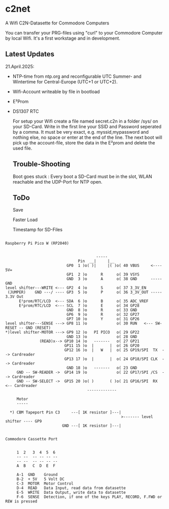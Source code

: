 # c2net
A Wifi C2N-Datasette for Commodore Computers

You can transfer your PRG-files using "curl" to your Commodore Computer by local Wifi. It's a first workstage and in development.  

## Latest Updates

21.April.2025: 

+ NTP-time from ntp.org and reconfigurable UTC Summer- and Wintertime for Central-Europe (UTC+1 or UTC+2).
+ Wifi-Account writeable by file in bootload
+ E²Prom
+ DS1307 RTC

  For setup your Wifi create a file named secret.c2n in a folder /sys/ on your SD-Card. Write in the first line your SSID and Password seperated by a comma.
  It must be very exact, e.g. myssid,mypassword and nothing else, no space or enter at the end of the line. 
  The next boot will pick up the account-file, store the data in the E²prom and delete the used file.


  ## Trouble-Shooting

  Boot goes stuck : Every boot a SD-Card must be in the slot, WLAN reachable and the UDP-Port for NTP open.

  ## ToDo

  Save
  
  Faster Load

  Timestamp for SD-Files


```

Raspberry Pi Pico W (RP2040)


                                        -----
                                Pin  __|     |__
                           GP0  1 )o( )|     |( )o( 40 VBUS     <---- 5V=
                           GP1  2 )o      R      o( 39 VSYS
                           GND  3 )o      A      o( 38 GND      ----- GND
level shifter---WRITE <--- GP2  4 )o      S      o( 37 3_3V_EN          
 (JUMPER)    GND ---/ ---- GP3  5 )o      P      o( 36 3_3V_OUT ----- 3.3V Out
      E²prom/RTC/LCD  <--- SDA  6 )o      B      o( 35 ADC_VREF
      E²prom/RTC/LCD  <--- SCL  7 )o      E      o( 34 GP28
                           GND  8 )o      R      o( 33 GND    
                           GP6  9 )o      R      o( 32 GP27
                           GP7 10 )o      Y      o( 31 GP26
level shifter---SENSE ---> GP8 11 )o             o( 30 RUN   <--- SW-RESET -- GND (RESET)
*)level shifter-MOTOR ---> GP9 12 )o   PI PICO   o( 29 GP22          
                           GND 13 )o             o( 28 GND           
               (READ)x--> GP10 14 )o   -------   o( 27 GP21         
                          GP11 15 )o  |       |  o( 26 GP20
                          GP12 16 )o  |   W   |  o( 25 GP19/SPI  TX  --> Cardreader
                          GP13 17 )o  |       |  o( 24 GP18/SPI CLK  --> Cardreader
                           GND 18 )o   -------   o( 23 GND            
     GND -- SW-READER ->  GP14 19 )o             o( 22 GP17/SPI /CS  --> Cardreader
     GND -- SW-SELECT ->  GP15 20 )o( )       ( )o( 21 GP16/SPI  RX  <-- Cardreader
                                    -------------  
                             
     Motor
     -----
          
  *) CBM Tapeport Pin C3     ---[ 1K resistor ]---|
                                                   >------- level shifter ---- GP9
                         GND ---[ 1K resistor ]---| 


Commodore Cassette Port
     
     
     1  2   3  4  5  6  
     -- --  -- -- -- --
     -- --  -- -- -- --         
     A  B   C  D  E  F
     
     A-1  GND    Ground
     B-2  + 5V   5 Volt DC
     C-3  MOTOR  Motor Control
     D-4  READ   Data Input, read data from datasette
     E-5  WRITE  Data Output, write data to datasette
     F-6  SENSE  Detection, if one of the keys PLAY, RECORD, F.FWD or REW is pressed      

```
